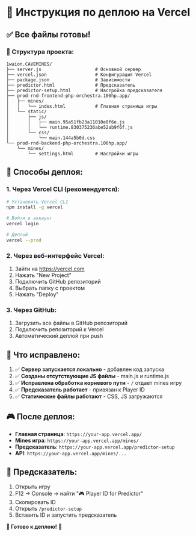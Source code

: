 # 🚀 Инструкция по деплою на Vercel

## ✅ Все файлы готовы!

### 📁 Структура проекта:
```
1waion.CAVEMINES/
├── server.js                    # Основной сервер
├── vercel.json                  # Конфигурация Vercel
├── package.json                 # Зависимости
├── predictor.html               # Предсказатель
├── predictor-setup.html         # Настройка предсказателя
├── prod-rnd-frontend-php-orchestra.100hp.app/
│   ├── mines/
│   │   └── index.html           # Главная страница игры
│   └── static/
│       ├── js/
│       │   ├── main.95a51fb23a11010e8f6e.js
│       │   └── runtime.830375236abe52ab9f6f.js
│       └── css/
│           └── main.144a5b0d.css
└── prod-rnd-backend-php-orchestra.100hp.app/
    └── mines/
        └── settings.html        # Настройки игры
```

## 🎯 Способы деплоя:

### 1. Через Vercel CLI (рекомендуется):
```bash
# Установить Vercel CLI
npm install -g vercel

# Войти в аккаунт
vercel login

# Деплой
vercel --prod
```

### 2. Через веб-интерфейс Vercel:
1. Зайти на https://vercel.com
2. Нажать "New Project"
3. Подключить GitHub репозиторий
4. Выбрать папку с проектом
5. Нажать "Deploy"

### 3. Через GitHub:
1. Загрузить все файлы в GitHub репозиторий
2. Подключить репозиторий к Vercel
3. Автоматический деплой при push

## 🔧 Что исправлено:

1. ✅ **Сервер запускается локально** - добавлен код запуска
2. ✅ **Созданы отсутствующие JS файлы** - main.js и runtime.js
3. ✅ **Исправлена обработка корневого пути** - `/` отдает mines игру
4. ✅ **Предсказатель работает** - привязан к Player ID
5. ✅ **Статические файлы работают** - CSS, JS загружаются

## 🎮 После деплоя:

- **Главная страница**: `https://your-app.vercel.app/`
- **Mines игра**: `https://your-app.vercel.app/mines/`
- **Предсказатель**: `https://your-app.vercel.app/predictor-setup`
- **API**: `https://your-app.vercel.app/mines/...`

## 📱 Предсказатель:

1. Открыть игру
2. F12 → Console → найти "🎮 Player ID for Predictor"
3. Скопировать ID
4. Открыть `/predictor-setup`
5. Вставить ID и запустить предсказатель

**🎉 Готово к деплою!** 🚀

